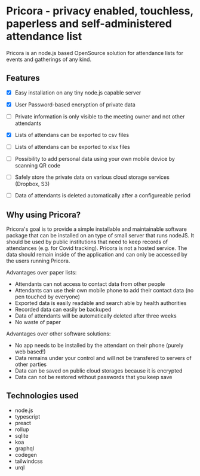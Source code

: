 # Pricora - privacy enabled, touchless, paperless and self-administered attendance list

Pricora is an node.js based OpenSource solution for attendance lists for events and gatherings of any kind.

## Features

- [x] Easy installation on any tiny node.js capable server
- [x] User Password-based encryption of private data
- [ ] Private information is only visible to the meeting owner and not other attendants
- [x] Lists of attendans can be exported to csv files
- [ ] Lists of attendans can be exported to xlsx files
- [ ] Possibility to add personal data using your own mobile device by scanning QR code
- [ ] Safely store the private data on various cloud storage services (Dropbox, S3)
- [ ] Data of attendants is deleted automatically after a configureable period


## Why using Pricora?

Pricora's goal is to provide a simple installable and maintainable software package that can be installed on an type of small server that runs nodeJS.
It should be used by public institutions that need to keep records of attendances (e.g. for Covid tracking). Pricora is not a hosted service. The data should remain inside of the application and can only be accessed by the users running Pricora. 

Advantages over paper lists:
- Attendants can not access to contact data from other people
- Attendants can use their own mobile phone to add their contact data (no pen touched by everyone)
- Exported data is easily readable and search able by health authorities
- Recorded data can easily be backuped
- Data of attendants will be automatically deleted after three weeks
- No waste of paper 

Advantages over other software solutions:
- No app needs to be installed by the attendant on their phone (purely web based!)
- Data remains under your control and will not be transfered to servers of other parties
- Data can be saved on public cloud storages because it is encrypted
- Data can not be restored without passwords that you keep save


## Technologies used

- node.js
- typescript
- preact
- rollup
- sqlite
- koa
- graphql
- codegen
- tailwindcss
- urql

